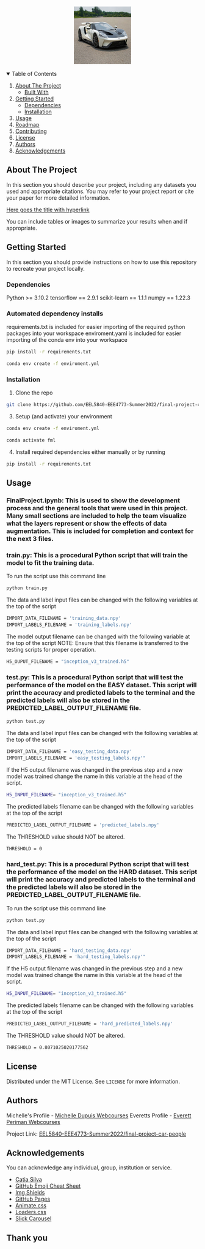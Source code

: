 

<!-- PROJECT LOGO -->
<br />
<p align="center">
  <a href="https://github.com/catiaspsilva/README-template">
    <img src="images/group-logo.jpg" alt="Logo" width="150" height="150">
  </a>
  </p>
</p>



<!-- TABLE OF CONTENTS -->
<details open="open">
  <summary>Table of Contents</summary>
  <ol>
    <li>
      <a href="#about-the-project">About The Project</a>
      <ul>
        <li><a href="#built-with">Built With</a></li>
      </ul>
    </li>
    <li>
      <a href="#getting-started">Getting Started</a>
      <ul>
        <li><a href="#dependencies">Dependencies</a></li>
        <li><a href="#installation">Installation</a></li>
      </ul>
    </li>
    <li><a href="#usage">Usage</a></li>
    <li><a href="#roadmap">Roadmap</a></li>
    <li><a href="#contributing">Contributing</a></li>
    <li><a href="#license">License</a></li>
    <li><a href="#authors">Authors</a></li>
    <li><a href="#acknowledgements">Acknowledgements</a></li>
  </ol>
</details>



<!-- ABOUT THE PROJECT -->
## About The Project

In this section you should describe your project, including any datasets you used and appropriate citations. You may refer to your project report or cite your paper for more detailed information.

[Here goes the title with hyperlink](https://github.com/catiaspsilva/README-template)

You can include tables or images to summarize your results when and if appropriate.

<!-- GETTING STARTED -->
## Getting Started

In this section you should provide instructions on how to use this repository to recreate your project locally.

### Dependencies

Python >= 3.10.2
tensorflow == 2.9.1
scikit-learn == 1.1.1
numpy == 1.22.3



### Automated dependency installs 

requirements.txt is included for easier importing of the required python packages into your workspace
enviroment.yaml is included for easier importing of the conda env into your workspace

```sh
pip install -r requirements.txt
  ```
  
```sh
conda env create -f enviroment.yml
  ```
### Installation

1. Clone the repo
```sh
git clone https://github.com/EEL5840-EEE4773-Summer2022/final-project-car-people.git
   ```
   
3. Setup (and activate) your environment
```sh
conda env create -f enviroment.yml
  ```
  
  ```sh
conda activate fml
  ```
  
4. Install required dependencies either manually or by running
```sh
pip install -r requirements.txt
  ```
  
<!-- USAGE EXAMPLES -->
## Usage

### FinalProject.ipynb: This is used to show the development process and the general tools that were used in this project. Many small sections are included to help the team visualize what the layers represent or show the effects of data augmentation. This is included for completion and context for the next 3 files.

### train.py: This is a procedural Python script that will train the model to fit the training data.
To run the script use this command line
```sh
python train.py
  ```
  The data and label input files can be changed with the following variables at the top of the script
 ```sh
IMPORT_DATA_FILENAME = 'training_data.npy'
IMPORT_LABELS_FILENAME = 'training_labels.npy'
  ```
  The model output filename can be changed with the following variable at the top of the script
NOTE: Ensure that this filename is transferred to the testing scripts for proper operation.
```sh
H5_OUPUT_FILENAME = "inception_v3_trained.h5"
  ```
  
 ### test.py: This is a procedural Python script that will test the performance of the model on the EASY dataset. This script will print the accuracy and predicted labels to the terminal and the predicted labels will also be stored in the PREDICTED_LABEL_OUTPUT_FILENAME file.
```sh
python test.py
  ```
 The data and label input files can be changed with the following variables at the top of the script
 ```sh
IMPORT_DATA_FILENAME = 'easy_testing_data.npy'
IMPORT_LABELS_FILENAME = 'easy_testing_labels.npy'"
  ```
If the H5 output filename was changed in the previous step and a new model was trained change the name in this variable at the head of the script.
```sh
H5_INPUT_FILENAME= "inception_v3_trained.h5"
  ```
 The predicted labels filename can be changed with the following variables at the top of the script
```sh
PREDICTED_LABEL_OUTPUT_FILENAME = 'predicted_labels.npy'
  ```
 The THRESHOLD value should NOT be altered.
```sh
THRESHOLD = 0
  ```
  
   ### hard_test.py: This is a procedural Python script that will test the performance of the model on the HARD dataset. This script will print the accuracy and predicted labels to the terminal and the predicted labels will also be stored in the PREDICTED_LABEL_OUTPUT_FILENAME file.
To run the script use this command line
```sh
python test.py
  ```
 The data and label input files can be changed with the following variables at the top of the script
 ```sh
IMPORT_DATA_FILENAME = 'hard_testing_data.npy'
IMPORT_LABELS_FILENAME = 'hard_testing_labels.npy'"
  ```
If the H5 output filename was changed in the previous step and a new model was trained change the name in this variable at the head of the script.
```sh
H5_INPUT_FILENAME= "inception_v3_trained.h5"
  ```
 The predicted labels filename can be changed with the following variables at the top of the script
```sh
PREDICTED_LABEL_OUTPUT_FILENAME = 'hard_predicted_labels.npy'
  ```
 The THRESHOLD value should NOT be altered.
```sh
THRESHOLD = 0.8071025020177562 
  ```
<!-- LICENSE -->
## License

Distributed under the MIT License. See `LICENSE` for more information.

<!-- Authors -->
## Authors

Michelle's Profile - [Michelle Dupuis Webcourses](https://ufl.instructure.com/courses/455013/users/1128233)
Everetts Profile - [Everett Periman Webcourses](https://ufl.instructure.com/courses/455013/users/1164029)

Project Link: [EEL5840-EEE4773-Summer2022/final-project-car-people](https://github.com/EEL5840-EEE4773-Summer2022/final-project-car-people)


<!-- ACKNOWLEDGEMENTS -->
## Acknowledgements

You can acknowledge any individual, group, institution or service.
* [Catia Silva](https://faculty.eng.ufl.edu/catia-silva/)
* [GitHub Emoji Cheat Sheet](https://www.webpagefx.com/tools/emoji-cheat-sheet)
* [Img Shields](https://shields.io)
* [GitHub Pages](https://pages.github.com)
* [Animate.css](https://daneden.github.io/animate.css)
* [Loaders.css](https://connoratherton.com/loaders)
* [Slick Carousel](https://kenwheeler.github.io/slick)

## Thank you

<!-- If this is useful: [![Buy me a coffee](https://www.buymeacoffee.com/assets/img/guidelines/download-assets-sm-1.svg)](https://www.buymeacoffee.com/catiaspsilva) -->
